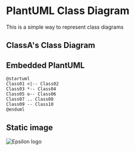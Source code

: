 # PlantUML Class Diagram

This is a simple way to represent class diagrams

## ClassA's Class Diagram

<picto-view path="Models23, demo.ClassA"/>

## Embedded PlantUML

```render-plantuml
@startuml
Class01 <|-- Class02
Class03 *-- Class04
Class05 o-- Class06
Class07 .. Class08
Class09 -- Class10
@enduml
```

## Static image

![Epsilon logo](java/models23/epsilon.png)
